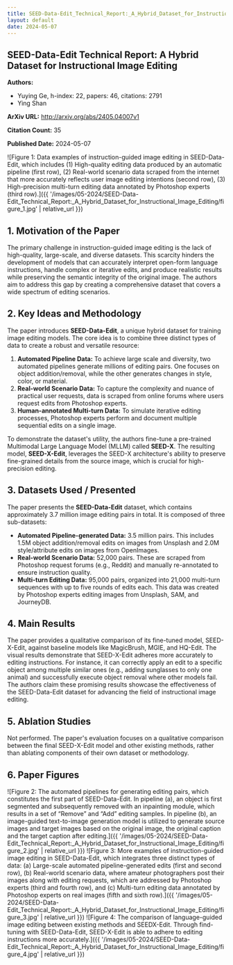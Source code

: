 ```yaml
---
title: SEED-Data-Edit_Technical_Report:_A_Hybrid_Dataset_for_Instructional_Image_Editing
layout: default
date: 2024-05-07
---
```

## SEED-Data-Edit Technical Report: A Hybrid Dataset for Instructional Image Editing
**Authors:**
- Yuying Ge, h-index: 22, papers: 46, citations: 2791
- Ying Shan

**ArXiv URL:** http://arxiv.org/abs/2405.04007v1

**Citation Count:** 35

**Published Date:** 2024-05-07

![Figure 1: Data examples of instruction-guided image editing in SEED-Data-Edit, which includes (1) High-quality editing data produced by an automatic pipeline (first row), (2) Real-world scenario data scraped from the internet that more accurately reflects user image editing intentions (second row), (3) High-precision multi-turn editing data annotated by Photoshop experts (third row).]({{ '/images/05-2024/SEED-Data-Edit_Technical_Report:_A_Hybrid_Dataset_for_Instructional_Image_Editing/figure_1.jpg' | relative_url }})
## 1. Motivation of the Paper
The primary challenge in instruction-guided image editing is the lack of high-quality, large-scale, and diverse datasets. This scarcity hinders the development of models that can accurately interpret open-form language instructions, handle complex or iterative edits, and produce realistic results while preserving the semantic integrity of the original image. The authors aim to address this gap by creating a comprehensive dataset that covers a wide spectrum of editing scenarios.

## 2. Key Ideas and Methodology
The paper introduces **SEED-Data-Edit**, a unique hybrid dataset for training image editing models. The core idea is to combine three distinct types of data to create a robust and versatile resource:
1.  **Automated Pipeline Data:** To achieve large scale and diversity, two automated pipelines generate millions of editing pairs. One focuses on object addition/removal, while the other generates changes in style, color, or material.
2.  **Real-world Scenario Data:** To capture the complexity and nuance of practical user requests, data is scraped from online forums where users request edits from Photoshop experts.
3.  **Human-annotated Multi-turn Data:** To simulate iterative editing processes, Photoshop experts perform and document multiple sequential edits on a single image.

To demonstrate the dataset's utility, the authors fine-tune a pre-trained Multimodal Large Language Model (MLLM) called **SEED-X**. The resulting model, **SEED-X-Edit**, leverages the SEED-X architecture's ability to preserve fine-grained details from the source image, which is crucial for high-precision editing.

## 3. Datasets Used / Presented
The paper presents the **SEED-Data-Edit** dataset, which contains approximately 3.7 million image editing pairs in total. It is composed of three sub-datasets:
*   **Automated Pipeline-generated Data:** 3.5 million pairs. This includes 1.5M object addition/removal edits on images from Unsplash and 2.0M style/attribute edits on images from OpenImages.
*   **Real-world Scenario Data:** 52,000 pairs. These are scraped from Photoshop request forums (e.g., Reddit) and manually re-annotated to ensure instruction quality.
*   **Multi-turn Editing Data:** 95,000 pairs, organized into 21,000 multi-turn sequences with up to five rounds of edits each. This data was created by Photoshop experts editing images from Unsplash, SAM, and JourneyDB.

## 4. Main Results
The paper provides a qualitative comparison of its fine-tuned model, SEED-X-Edit, against baseline models like MagicBrush, MGIE, and HQ-Edit. The visual results demonstrate that SEED-X-Edit adheres more accurately to editing instructions. For instance, it can correctly apply an edit to a specific object among multiple similar ones (e.g., adding sunglasses to only one animal) and successfully execute object removal where other models fail. The authors claim these promising results showcase the effectiveness of the SEED-Data-Edit dataset for advancing the field of instructional image editing.

## 5. Ablation Studies
Not performed. The paper's evaluation focuses on a qualitative comparison between the final SEED-X-Edit model and other existing methods, rather than ablating components of their own dataset or methodology.

## 6. Paper Figures
![Figure 2: The automated pipelines for generating editing pairs, which constitutes the first part of SEED-Data-Edit. In pipeline (a), an object is first segmented and subsequently removed with an inpainting module, which results in a set of “Remove” and “Add” editing samples. In pipeline (b), an image-guided text-to-image generation model is utilized to generate source images and target images based on the original image, the original caption and the target caption after editing.]({{ '/images/05-2024/SEED-Data-Edit_Technical_Report:_A_Hybrid_Dataset_for_Instructional_Image_Editing/figure_2.jpg' | relative_url }})
![Figure 3: More examples of instruction-guided image editing in SEED-Data-Edit, which integrates three distinct types of data: (a) Large-scale automated pipeline-generated edits (first and second row), (b) Real-world scenario data, where amateur photographers post their images along with editing requests, which are addressed by Photoshop experts (third and fourth row), and (c) Multi-turn editing data annotated by Photoshop experts on real images (fifth and sixth row).]({{ '/images/05-2024/SEED-Data-Edit_Technical_Report:_A_Hybrid_Dataset_for_Instructional_Image_Editing/figure_3.jpg' | relative_url }})
![Figure 4: The comparison of language-guided image editing between existing methods and SEEDX-Edit. Through find-tuning with SEED-Data-Edit, SEED-X-Edit is able to adhere to editing instructions more accurately.]({{ '/images/05-2024/SEED-Data-Edit_Technical_Report:_A_Hybrid_Dataset_for_Instructional_Image_Editing/figure_4.jpg' | relative_url }})
